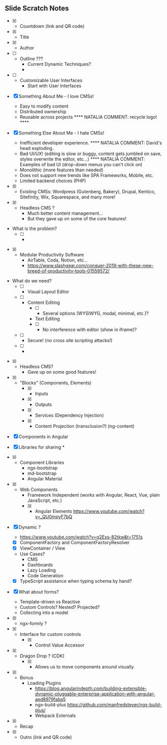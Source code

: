 ## Slide Scratch Notes

* [x] - Countdown
    (link and QR code)
* [x] - Title
* [x] - Author
* [ ] - Outline ???
    * Current Dynamic Techniques?
    *     
* [ ] - Customizable User Interfaces
    * Start with User Interfaces

* [x] Something About Me - I love CMSs!
    * Easy to modify content
    * Distributed ownership
    * Reusable across projects
        **** NATALIA COMMENT:  recycle logo! ****

* [x] Something Else About Me - I hate CMSs!
    * Inefficient developer experience.
        **** NATALIA COMMENT:  David's head exploding.
    * Bad UI/UX! (editing is slow or buggy, content gets jumbled on save, styles overwrite the editor, etc...)
        **** NATALIA COMMENT: Examples of bad UI (drop-down menus you can't click on)
    * Monolithic (more features than needed)
    * Does not support new trends like SPA Frameworks, Mobile, etc.
    * Limited backend choices (PHP)    

* [x] - Existing CMSs: 
    Wordpress (Gutenberg, Bakery), 
    Drupal, 
    Kentico, 
    Sitefinity, 
    Wix,
    Squarespace,
    and many more!

* [x] - Headless CMS ?
    * Much better content management...
    * But they gave up on some of the core features!
    
* What is the problem?
    * [ ] - 

* [x] - Modular Productivity Software
    * AirTable, Coda, Notion, etc...
    * https://www.slashgear.com/conquer-2019-with-these-new-breed-of-productivity-tools-01559572/

* What do we need?
    * [ ] - Visual Layout Editor
    * [ ] - Content Editing
        * [ ] - Several options (WYSIWYG, modal, minimal, etc.)?
        * Text Editing
        * [ ] - No interference with editor (show in iframe)?
    * [ ] - Secure! (no cross site scripting attacks!)    
    * [ ] - 

* [x] - Headless CMS?
    * Gave up on some good features!

* [x] - "Blocks" (Components, Elements)
    * [x] - Inputs
    * [x] - Outputs
    * [x] - Services (Dependency Injection)
    * [x] - Content Projection (transclusion?) (ng-content)

* [x] Components in Angular


* [x] Libraries for sharing
    * 

* [x] - Component Libraries
    * ngx-bootstrap
    * md-bootstrap
    * Angular Material



* [x] - Web Components
    * Framework Independent (works with Angular, React, Vue, plain JavaScript, etc.)
    * [x] - Angular Elements
        https://www.youtube.com/watch?v=_QU0mpyF7bQ


* [x] Dynamic ?
    * https://www.youtube.com/watch?v=q2Exs-82tkw&t=1751s
    * [x] ComponentFactory and ComponentFactoryResolver
    * [x] ViewContainer / View
    * Use Cases?
        * CMS
        * Dashboards
        * Lazy Loading
        * Code Generation
    * [x] TypeScript assistance when typing schema by hand?

* [x] What about forms?
    * Template-driven vs Reactive
    * Custom Controls? Nested? Projected?
    * Collecting into a model

* [x] - ngx-formly ?

* [x] - Interface for custom controls
    * [x] - Control Value Accessor


* [x] - Dragon Drop ? (CDK)
    * [x] - Allows us to move components around visually.

* [x] - Bonus
    * Loading Plugins
        * https://blog.angularindepth.com/building-extensible-dynamic-pluggable-enterprise-application-with-angular-aed8979faba5
        * ngx-build-plus    https://github.com/manfredsteyer/ngx-build-plus/ 
        * Webpack Externals

* [x] - Recap
* [x] - Outro 
    (link and QR code)
